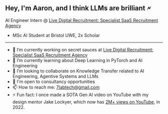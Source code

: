 ## Hey, I'm Aaron, and I think LLMs are brilliant 🗲

<!--
**aaronhowellai/aaronhowellai** is a ✨ _special_ ✨ repository because its `README.md` (this file) appears on your GitHub profile.

Here are some ideas to get you started:

- 🔭 I’m currently working on 
- 🌱 I’m currently learning ...
- 👯 I’m looking to collaborate on ...
- 🤔 I’m looking for help with ...
- 💬 Ask me about ...
- 📫 How to reach me: ...
- 😄 Pronouns: ...
- ⚡ Fun fact: ...
-->
AI Engineer Intern @ [Live Digital Recruitment: Specialist SaaS Recruitment Agency](https://github.com/Live-Digital-Recruitment)
* MSc AI Student at Bristol UWE, 2x Scholar
----
 - 🔭 I’m currently working on secret sauces at [Live Digital Recruitment: Specialist SaaS Recruitment Agency](https://github.com/Live-Digital-Recruitment) 
 - 🌱 I’m currently learning about Deep Learning in PyTorch and AI Engineering
 - 👯 I’m looking to collaborate on Knowledge Transfer related to AI Engineering, Agentive Systems and LLMs
 - 💬 I'm open to consultancy opportunities 
 - 📫 How to reach me: 7labtech@gmail.com
 - ⚡ Fun fact: I once made a SOTA Gen AI video on YouTube with my design mentor Jake Lockyer, which now has [2M+ views on YouTube](https://www.youtube.com/watch?v=-UBaW1OIgTo), in 2022.
